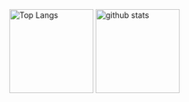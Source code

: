<div align="left"> 
  <img alt="Top Langs" height="150px" src="https://github-readme-stats.vercel.app/api?username=ymzksgkz&show_icons=true&theme=cobalt" />
  <img alt="github stats" height="150px" src="https://github-readme-stats.vercel.app/api/top-langs/?username=ymzksgkz&theme=cobalt" />
</div>

<!-- [![Anurag's GitHub stats]()](https://github.com/anuraghazra/github-readme-stats) -->

<!-- [![Top Langs]()](https://github.com/anuraghazra/github-readme-stats) -->
